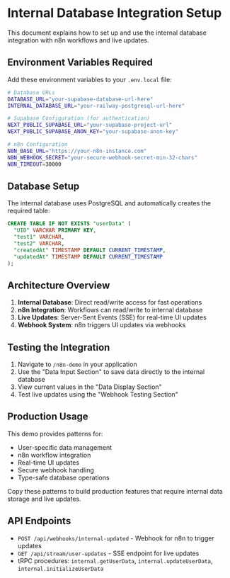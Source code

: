 # Internal Database Integration Setup

This document explains how to set up and use the internal database integration with n8n workflows and live updates.

## Environment Variables Required

Add these environment variables to your `.env.local` file:

```bash
# Database URLs
DATABASE_URL="your-supabase-database-url-here"
INTERNAL_DATABASE_URL="your-railway-postgresql-url-here"

# Supabase Configuration (for authentication)
NEXT_PUBLIC_SUPABASE_URL="your-supabase-project-url"
NEXT_PUBLIC_SUPABASE_ANON_KEY="your-supabase-anon-key"

# n8n Configuration
N8N_BASE_URL="https://your-n8n-instance.com"
N8N_WEBHOOK_SECRET="your-secure-webhook-secret-min-32-chars"
N8N_TIMEOUT=30000
```

## Database Setup

The internal database uses PostgreSQL and automatically creates the required table:

```sql
CREATE TABLE IF NOT EXISTS "userData" (
  "UID" VARCHAR PRIMARY KEY,
  "test1" VARCHAR,
  "test2" VARCHAR,
  "createdAt" TIMESTAMP DEFAULT CURRENT_TIMESTAMP,
  "updatedAt" TIMESTAMP DEFAULT CURRENT_TIMESTAMP
);
```

## Architecture Overview

1. **Internal Database**: Direct read/write access for fast operations
2. **n8n Integration**: Workflows can read/write to internal database
3. **Live Updates**: Server-Sent Events (SSE) for real-time UI updates
4. **Webhook System**: n8n triggers UI updates via webhooks

## Testing the Integration

1. Navigate to `/n8n-demo` in your application
2. Use the "Data Input Section" to save data directly to the internal database
3. View current values in the "Data Display Section"
4. Test live updates using the "Webhook Testing Section"

## Production Usage

This demo provides patterns for:
- User-specific data management
- n8n workflow integration
- Real-time UI updates
- Secure webhook handling
- Type-safe database operations

Copy these patterns to build production features that require internal data storage and live updates.

## API Endpoints

- `POST /api/webhooks/internal-updated` - Webhook for n8n to trigger updates
- `GET /api/stream/user-updates` - SSE endpoint for live updates
- tRPC procedures: `internal.getUserData`, `internal.updateUserData`, `internal.initializeUserData` 